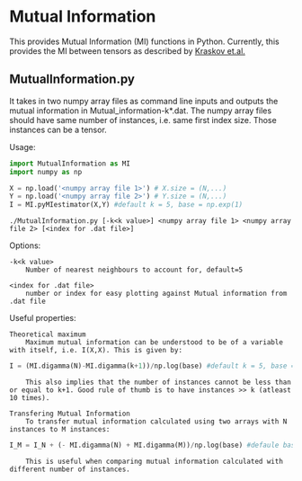 Mutual Information
==================
This provides Mutual Information (MI) functions in Python. Currently, this provides the MI between tensors as described by [Kraskov et.al.](https://arxiv.org/pdf/cond-mat/0305641.pdf)


MutualInformation.py
---------------------

It takes in two numpy array files as command line inputs and outputs the mutual information in Mutual_information-k*.dat. The numpy array files should have same number of instances, i.e. same first index size. Those instances can be a tensor.

Usage: 

```python
import MutualInformation as MI
import numpy as np

X = np.load('<numpy array file 1>') # X.size = (N,...)
Y = np.load('<numpy array file 2>') # Y.size = (N,...)
I = MI.pyMIestimator(X,Y) #default k = 5, base = np.exp(1)
```

```
./MutualInformation.py [-k<k value>] <numpy array file 1> <numpy array file 2> [<index for .dat file>]
```

Options:

    -k<k value>
        Number of nearest neighbours to account for, default=5
        
    <index for .dat file>
        number or index for easy plotting against Mutual information from .dat file

Useful properties:

    Theoretical maximum
        Maximum mutual information can be understood to be of a variable with itself, i.e. I(X,X). This is given by:
```python
I = (MI.digamma(N)-MI.digamma(k+1))/np.log(base) #default k = 5, base = np.exp(1)
```
        This also implies that the number of instances cannot be less than or equal to k+1. Good rule of thumb is to have instances >> k (atleast 10 times).

    Transfering Mutual Information
        To transfer mutual information calculated using two arrays with N instances to M instances:
```python
I_M = I_N + (- MI.digamma(N) + MI.digamma(M))/np.log(base) #defaule base = np.exp(1)
```
        This is useful when comparing mutual information calculated with different number of instances.
